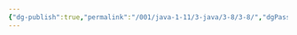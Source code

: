```yaml
---
{"dg-publish":true,"permalink":"/001/java-1-11/3-java/3-8/3-8/","dgPassFrontmatter":true,"created":"2024-04-17T15:30:49.966+08:00","updated":"2024-06-01T10:44:16.191+08:00"}
---
```

